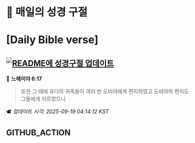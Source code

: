 # 🙏 매일의 성경 구절
# [Daily Bible verse]
## [![README에 성경구절 업데이트](https://github.com/DONGSUKA/first_test/actions/workflows/update-readme-bible.yml/badge.svg)](https://github.com/DONGSUKA/first_test/actions/workflows/update-readme-bible.yml)
<!-- START_BIBLE_VERSE -->
📖 **느헤미야 6:17**
> 또한 그 때에 유다의 귀족들이 여러 번 도비야에게 편지하였고 도비야의 편지도 그들에게 이르렀으니

🕊️ _업데이트 시각: 2025-09-19 04:14:12 KST_
  <!-- END_BIBLE_VERSE -->
## GITHUB_ACTION
